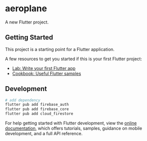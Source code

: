 # aeroplane

A new Flutter project.

## Getting Started

This project is a starting point for a Flutter application.

A few resources to get you started if this is your first Flutter project:

- [Lab: Write your first Flutter app](https://docs.flutter.dev/get-started/codelab)
- [Cookbook: Useful Flutter samples](https://docs.flutter.dev/cookbook)

## Development

```sh
# add dependency
flutter pub add firebase_auth
flutter pub add firebase_core
flutter pub add cloud_firestore


```

For help getting started with Flutter development, view the
[online documentation](https://docs.flutter.dev/), which offers tutorials,
samples, guidance on mobile development, and a full API reference.
